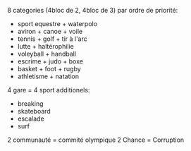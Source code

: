8 categories (4bloc de 2, 4bloc de 3) par ordre de priorité:

- sport equestre + waterpolo
- aviron + canoe + voile
- tennis + golf + tir à l'arc 
- lutte + haltérophilie
- voleyball + handball
- escrime + judo + boxe
- basket + foot + rugby
- athletisme + natation

4 gare = 4 sport additionels:

- breaking
- skateboard
- escalade
- surf

2 communauté = commité olympique
2 Chance = Corruption
